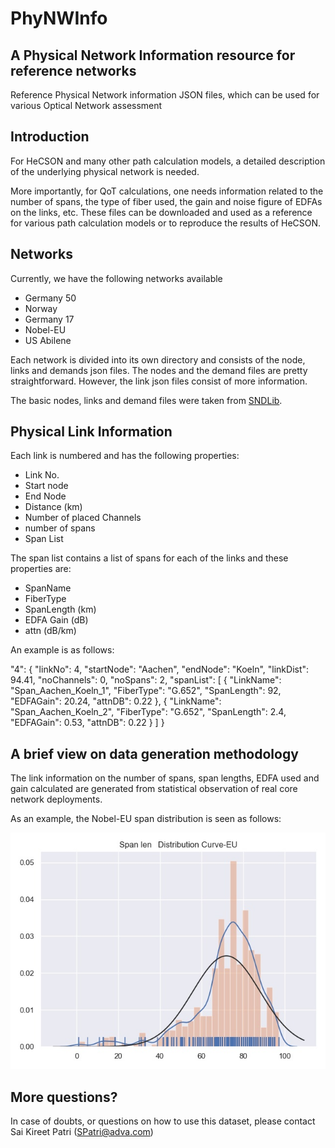 # PhyNWInfo
## A Physical Network Information resource for reference networks
Reference Physical Network information JSON files, which can be used for various
Optical Network assessment 

## Introduction
For HeCSON and many other path calculation models, a detailed description of the
underlying physical network is needed.

More importantly, for QoT calculations, one needs information related to the
number of spans, the type of fiber used, the gain and noise figure of EDFAs on 
the links, etc. These files can be downloaded and used as a reference for 
various path calculation models or to reproduce the results of HeCSON.

## Networks
Currently, we have the following networks available
- Germany 50
- Norway
- Germany 17
- Nobel-EU
- US Abilene

Each network is divided into its own directory and consists of the node, links
and demands json files. The nodes and the demand files are pretty straightforward.
However, the link json files consist of more information.

The basic nodes, links and demand files were taken from [SNDLib](http://sndlib.zib.de/home.action).

## Physical Link Information

Each link is numbered and has the following properties:
- Link No.
- Start node 
- End Node
- Distance (km)
- Number of placed Channels
- number of spans
- Span List

The span list contains a list of spans for each of the links and these properties
are:
- SpanName
- FiberType
- SpanLength (km)
- EDFA Gain (dB)
- attn (dB/km)

An example is as follows:

"4": {
        "linkNo": 4,
        "startNode": "Aachen",
        "endNode": "Koeln",
        "linkDist": 94.41,
        "noChannels": 0,
        "noSpans": 2,
        "spanList": [
            {
                "LinkName": "Span_Aachen_Koeln_1",
                "FiberType": "G.652",
                "SpanLength": 92,
                "EDFAGain": 20.24,
                "attnDB": 0.22
            },
            {
                "LinkName": "Span_Aachen_Koeln_2",
                "FiberType": "G.652",
                "SpanLength": 2.4,
                "EDFAGain": 0.53,
                "attnDB": 0.22
            }
        ]
    }

## A brief view on data generation methodology

The link information on the number of spans, span lengths, EDFA used and gain
calculated are generated from statistical observation of real core network deployments.

As an example, the Nobel-EU span distribution is seen as follows:

![Eu-Nobel Span Distribution](https://github.com/SaiPatri/PhyNWInfo/blob/master/Inkedspanlens-eu_LI.jpg)

## More questions?

In case of doubts, or questions on how to use this dataset, please contact Sai Kireet Patri (SPatri@adva.com)
